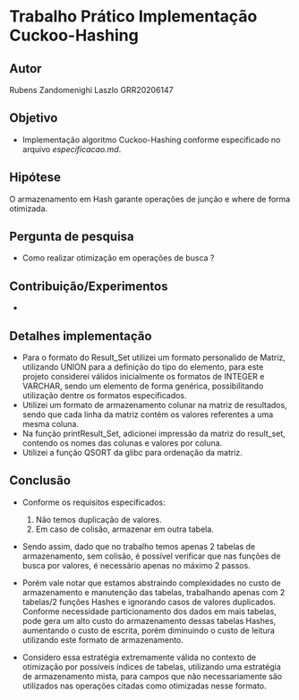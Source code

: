 # Trabalho Prático Implementação Cuckoo-Hashing
## Autor
Rubens Zandomenighi Laszlo GRR20206147

## Objetivo 
- Implementação algoritmo Cuckoo-Hashing conforme especificado no arquivo *especificacao.md*.

## Hipótese
O armazenamento em Hash garante operações de junção e where de forma otimizada. 

## Pergunta de pesquisa
- Como realizar otimização em operações de busca ?  

## Contribuição/Experimentos
- 

## Detalhes implementação 
- Para o formato do Result_Set utilizei um formato personalido de Matriz, utilizando UNION para a definição do tipo do elemento, para este projeto considerei válidos inicialmente os formatos de INTEGER e VARCHAR, sendo um elemento de forma genérica, possibilitando utilização dentre os formatos especificados. 
- Utilizei um formato de armazenamento colunar na matriz de resultados, sendo que cada linha da matriz contém os valores referentes a uma mesma coluna. 
- Na função printResult_Set, adicionei impressão da matriz do result_set, contendo os nomes das colunas e valores por coluna.      
- Utilizei a função QSORT da glibc para ordenação da matriz. 

## Conclusão 
- Conforme os requisitos especificados:
    1. Não temos duplicação de valores. 
    2. Em caso de colisão, armazenar em outra tabela. 

- Sendo assim, dado que no trabalho temos apenas 2 tabelas de armazenamento, sem colisão, é possível verificar que nas funções de busca por valores, é necessário apenas no máximo 2 passos. 
- Porém vale notar que estamos abstraindo complexidades no custo de armazenamento e manutenção das tabelas, trabalhando apenas com 2 tabelas/2 funções Hashes e ignorando casos de valores duplicados. Conforme necessidade particionamento dos dados em mais tabelas, pode gera um alto custo do armazenamento dessas tabelas Hashes, aumentando o custo de escrita, porém diminuindo o custo de leitura utilizando este formato de armazenamento. 
- Considero essa estratégia extremamente válida no contexto de otimização por possíveis índices de tabelas, utilizando uma estratégia de armazenamento mista, para campos que não necessariamente são utilizados nas operações citadas como otimizadas nesse formato. 